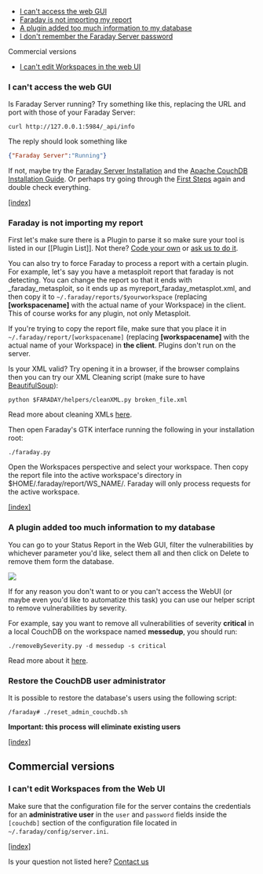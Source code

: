 <a name="index"></a>

* [I can't access the web GUI](#cant-access-web)
* [Faraday is not importing my report](#import)
* [A plugin added too much information to my database](#remove-by-severity)
* [I don't remember the Faraday Server password](#recover-password)

Commercial versions
* [I can't edit Workspaces in the web UI](#edit-workspaces-wui)

<a name="cant-access-web"></a>
### I can't access the web GUI

Is Faraday Server running? Try something like this, replacing the URL and port
with those of your Faraday Server:

```
curl http://127.0.0.1:5984/_api/info
```

The reply should look something like

```json
{"Faraday Server":"Running"}
```

If not, maybe try the [Faraday Server Installation](https://github.com/infobyte/faraday/wiki/Installation-Server) and the [Apache CouchDB Installation Guide](https://wiki.apache.org/couchdb/Installation). Or perhaps try going through the [First Steps](https://github.com/infobyte/faraday/wiki/First-Steps) again and double check everything.

[ [index] ](#index)

<a name="import"></a>
### Faraday is not importing my report
First let's make sure there is a Plugin to parse it so make sure your tool is listed in our [[Plugin List]]. Not there? [Code your own](https://github.com/infobyte/faraday/wiki/Basic-plugin-development) or [ask us to do it](https://github.com/infobyte/faraday/issues).

You can also try to force Faraday to process a report with a certain plugin. For example, let's say you have a metasploit report that faraday is not detecting. You can change the report so that it ends with \_faraday\_metasploit, so it ends up as myreport_faraday_metasplot.xml, and then copy it to ```~/.faraday/reports/$yourworkspace``` (replacing **[workspacename]** with the actual name of your Workspace) in the client. This of course works for any plugin, not only Metasploit. 

If you're trying to copy the report file, make sure that you place it in ```~/.faraday/report/[workspacename]``` (replacing **[workspacename]** with the actual name of your Workspace) in **the client**. Plugins don't run on the server.

Is your XML valid? Try opening it in a browser, if the browser complains then you can try our XML Cleaning script (make sure to have [BeautifulSoup](http://www.crummy.com/software/BeautifulSoup/bs4/doc/)):

```
python $FARADAY/helpers/cleanXML.py broken_file.xml
```

Read more about cleaning XMLs [here](https://github.com/infobyte/faraday/wiki/Helpers#cleanXML).

Then open Faraday's GTK interface running the following in your installation root:

```
./faraday.py
```

Open the Workspaces perspective and select your workspace. Then copy the report file into the active workspace's directory in $HOME/.faraday/report/WS_NAME/. Faraday will only process requests for the active workspace.

[ [index] ](#index)

<a name="remove-by-severity"></a>
### A plugin added too much information to my database

You can go to your Status Report in the Web GUI, filter the vulnerabilities by whichever parameter you'd like, select them all and then click on Delete to remove them form the database.

![](https://raw.github.com/wiki/infobyte/faraday/images/faraday_statusreport_delete_vulns.png)

If for any reason you don't want to or you can't access the WebUI (or maybe even you'd like to automatize this task) you can use our helper script to remove vulnerabilities by severity.

For example, say you want to remove all vulnerabilities of severity **critical** in a local CouchDB on the workspace named **messedup**, you should run:

```./removeBySeverity.py -d messedup -s critical```

Read more about it [here](https://github.com/infobyte/faraday/wiki/helpers#removeBySeverity).

<a name="recover-password"></a>
### Restore the CouchDB user administrator
It is possible to restore the database's users using the following script:

`/faraday# ./reset_admin_couchdb.sh`

**Important: this process will eliminate existing users**

[ [index] ](#index)

## Commercial versions

<a name="edit-workspaces-wui"></a>
### I can't edit Workspaces from the Web UI
Make sure that the configuration file for the server contains the credentials for an **administrative user** in the ```user``` and ```password``` fields inside the ```[couchdb]``` section of the configuration file located in ```~/.faraday/config/server.ini```.

[ [index] ](#index)

Is your question not listed here? [Contact us](https://github.com/infobyte/faraday/issues)
